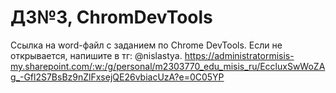 # ДЗ№3, ChromDevTools
Ссылка на word-файл с заданием по Chrome DevTools.
Если не открывается, напишите в тг: @nislastya.
https://administratormisis-my.sharepoint.com/:w:/g/personal/m2303770_edu_misis_ru/EccluxSwWoZAg_-Gfl2S7BsBz9nZlFxsejQE26vbiacUzA?e=0C05YP
